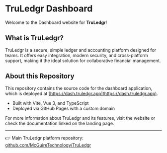 
# TruLedgr Dashboard

Welcome to the Dashboard website for **TruLedgr**!

## What is TruLedgr?

TruLedgr is a secure, simple ledger and accounting platform designed for teams. It offers easy integration, modern security, and cross-platform support, making it the ideal solution for collaborative financial management.

## About this Repository

This repository contains the source code for the dashboard application, which is deployed at [https://dash.truledgr.app](https://dash.truledgr.app).

- Built with Vite, Vue 3, and TypeScript
- Deployed via GitHub Pages with a custom domain


For more information about TruLedgr and its features, visit the website or check the documentation linked on the landing page.

---

👉 Main TruLedgr platform repository: [github.com/McGuireTechnology/TruLedgr](https://github.com/McGuireTechnology/TruLedgr)

